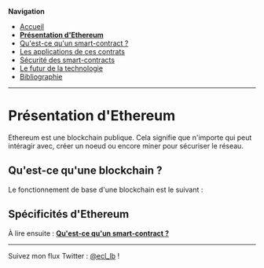 **Navigation**
* [Accueil](index.html)
* [**Présentation d'Ethereum**](ethereum.html)
* [Qu'est-ce qu'un smart-contract ?](smartcontracts.html)
* [Les applications de ces contrats](applications.html)
* [Sécurité des smart-contracts](securite.html)
* [Le futur de la technologie](futur.html)
* [Bibliographie](bibliographie.html)
___

# Présentation d'Ethereum

Ethereum est une blockchain publique. Cela signifie que n'importe qui peut intéragir avec, créer un noeud ou encore miner pour sécuriser le réseau.


## Qu'est-ce qu'une blockchain ?

Le fonctionnement de base d'une blockchain est le suivant :



## Spécificités d'Ethereum








À lire ensuite : [**Qu'est-ce qu'un smart-contract ?**](smartcontracts.html)


___
Suivez mon flux Twitter : [@ecl_lb](https://twitter.com/ecl_lb) !
